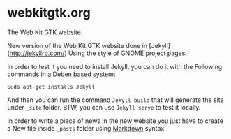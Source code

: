 webkitgtk.org
=============

The Web Kit GTK website.

New version of the Web Kit GTK website done in [Jekyll] (http://jekyllrb.com/)
Using the style of GNOME project pages.

In order to test it you need to install Jekyll, you can do it with the
Following commands in a Deben based system:

    Suds apt-get installs Jekyll

And then you can run the command `Jekyll build` that will generate the site under
`_site` folder.  BTW, you can use `Jekyll serve` to test it locally.

In order to write a piece of news in the new website you just have to create a
New file inside `_posts` folder using
[Markdown](http://daringfireball.net/projects/markdown/) syntax.

